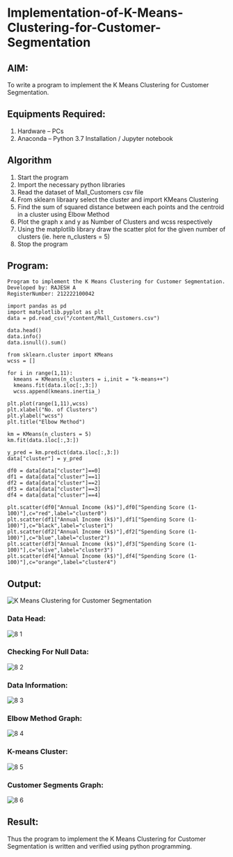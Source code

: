 # Implementation-of-K-Means-Clustering-for-Customer-Segmentation

## AIM:
To write a program to implement the K Means Clustering for Customer Segmentation.

## Equipments Required:
1. Hardware – PCs
2. Anaconda – Python 3.7 Installation / Jupyter notebook

## Algorithm
1. Start the program
2. Import the necessary python libraries
3. Read the dataset of Mall_Customers csv file
4. From sklearn libraary select the cluster and import KMeans Clustering
5. Find the sum of squared distance between each points and the centroid in a cluster using Elbow Method
6. Plot the graph x and y as Number of Clusters and wcss respectively
7. Using the matplotlib library draw the scatter plot for the given number of clusters (ie. here n_clusters = 5)
8. Stop the program

## Program:
```
Program to implement the K Means Clustering for Customer Segmentation.
Developed by: RAJESH A
RegisterNumber: 212222100042
```
```PY
import pandas as pd
import matplotlib.pyplot as plt
data = pd.read_csv("/content/Mall_Customers.csv")

data.head()
data.info()
data.isnull().sum()

from sklearn.cluster import KMeans
wcss = []

for i in range(1,11):
  kmeans = KMeans(n_clusters = i,init = "k-means++")
  kmeans.fit(data.iloc[:,3:])
  wcss.append(kmeans.inertia_)

plt.plot(range(1,11),wcss)
plt.xlabel("No. of Clusters")
plt.ylabel("wcss")
plt.title("Elbow Method")

km = KMeans(n_clusters = 5)
km.fit(data.iloc[:,3:])

y_pred = km.predict(data.iloc[:,3:])
data["cluster"] = y_pred

df0 = data[data["cluster"]==0]
df1 = data[data["cluster"]==1]
df2 = data[data["cluster"]==2]
df3 = data[data["cluster"]==3]
df4 = data[data["cluster"]==4]

plt.scatter(df0["Annual Income (k$)"],df0["Spending Score (1-100)"],c="red",label="cluster0")
plt.scatter(df1["Annual Income (k$)"],df1["Spending Score (1-100)"],c="black",label="cluster1")
plt.scatter(df2["Annual Income (k$)"],df2["Spending Score (1-100)"],c="blue",label="cluster2")
plt.scatter(df3["Annual Income (k$)"],df3["Spending Score (1-100)"],c="olive",label="cluster3")
plt.scatter(df4["Annual Income (k$)"],df4["Spending Score (1-100)"],c="orange",label="cluster4")
```

## Output:
![K Means Clustering for Customer Segmentation](sam.png)
### Data Head:

![8 1](https://github.com/Rajeshanbu/Implementation-of-K-Means-Clustering-for-Customer-Segmentation/assets/118924713/d53efb62-e64f-402e-b27a-71810712b014)


### Checking For Null Data:

![8 2](https://github.com/Rajeshanbu/Implementation-of-K-Means-Clustering-for-Customer-Segmentation/assets/118924713/f165ea09-7058-4f87-b5b7-f7d25b7d53ec)


### Data Information:

![8 3](https://github.com/Rajeshanbu/Implementation-of-K-Means-Clustering-for-Customer-Segmentation/assets/118924713/5dc423e4-2503-4046-a728-50af2e70a15f)


### Elbow Method Graph:

![8 4](https://github.com/Rajeshanbu/Implementation-of-K-Means-Clustering-for-Customer-Segmentation/assets/118924713/20e1eaf2-933e-4e96-af71-578ab98cfd28)



### K-means Cluster:

![8 5](https://github.com/Rajeshanbu/Implementation-of-K-Means-Clustering-for-Customer-Segmentation/assets/118924713/30ece7ed-49f0-44f6-8450-aefe79e67f7b)

### Customer Segments Graph:

![8 6](https://github.com/Rajeshanbu/Implementation-of-K-Means-Clustering-for-Customer-Segmentation/assets/118924713/054ab2e9-f1d6-4480-ae5b-740b42c7dcf6)


## Result:
Thus the program to implement the K Means Clustering for Customer Segmentation is written and verified using python programming.
